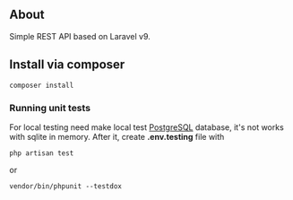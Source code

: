 ## About

Simple REST API based on Laravel v9.

## Install via composer
    composer install

### Running unit tests

For local testing need make local test <u>PostgreSQL</u> database, it's not works with sqlite in memory. After it, create <b>.env.testing</b> file with 

    php artisan test
or

    vendor/bin/phpunit --testdox
